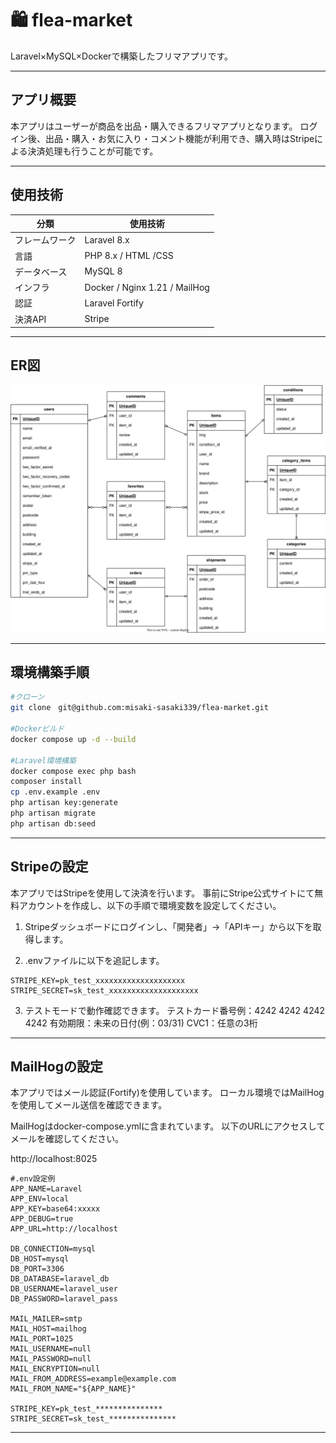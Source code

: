# 🛍️ flea-market

Laravel×MySQL×Dockerで構築したフリマアプリです。

---

## アプリ概要

本アプリはユーザーが商品を出品・購入できるフリマアプリとなります。
ログイン後、出品・購入・お気に入り・コメント機能が利用でき、購入時はStripeによる決済処理も行うことが可能です。

---

## 使用技術

|分類|使用技術|
|----|---------------|
|フレームワーク| Laravel 8.x|
|言語|PHP 8.x / HTML /CSS|
|データベース|MySQL 8|
|インフラ|Docker / Nginx 1.21 / MailHog|
|認証| Laravel Fortify|
|決済API|Stripe|

---

## ER図

![ER図](src/docs/ER.drawio.svg)

---

## 環境構築手順

```bash
#クローン
git clone　git@github.com:misaki-sasaki339/flea-market.git

#Dockerビルド
docker compose up -d --build

#Laravel環境構築
docker compose exec php bash
composer install
cp .env.example .env
php artisan key:generate
php artisan migrate
php artisan db:seed

```

---

## Stripeの設定
本アプリではStripeを使用して決済を行います。
事前にStripe公式サイトにて無料アカウントを作成し、以下の手順で環境変数を設定してください。

1. Stripeダッシュボードにログインし、「開発者」→「APIキー」から以下を取得します。

2. .envファイルに以下を追記します。
```
STRIPE_KEY=pk_test_xxxxxxxxxxxxxxxxxxxx
STRIPE_SECRET=sk_test_xxxxxxxxxxxxxxxxxxxx
```

3. テストモードで動作確認できます。
テストカード番号例：4242 4242 4242 4242
有効期限：未来の日付(例：03/31)
CVC1：任意の3桁

---

## MailHogの設定

本アプリではメール認証(Fortify)を使用しています。
ローカル環境ではMailHogを使用してメール送信を確認できます。

MailHogはdocker-compose.ymlに含まれています。
以下のURLにアクセスしてメールを確認してください。

http://localhost:8025

```
#.env設定例
APP_NAME=Laravel
APP_ENV=local
APP_KEY=base64:xxxxx
APP_DEBUG=true
APP_URL=http://localhost

DB_CONNECTION=mysql
DB_HOST=mysql
DB_PORT=3306
DB_DATABASE=laravel_db
DB_USERNAME=laravel_user
DB_PASSWORD=laravel_pass

MAIL_MAILER=smtp
MAIL_HOST=mailhog
MAIL_PORT=1025
MAIL_USERNAME=null
MAIL_PASSWORD=null
MAIL_ENCRYPTION=null
MAIL_FROM_ADDRESS=example@example.com
MAIL_FROM_NAME="${APP_NAME}"

STRIPE_KEY=pk_test_***************
STRIPE_SECRET=sk_test_***************
```

---
